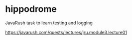 # hippodrome

JavaRush task to learn testing and logging

https://javarush.com/quests/lectures/jru.module3.lecture01
